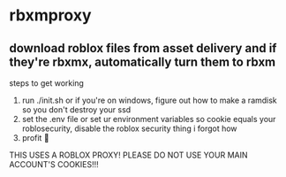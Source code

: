 # rbxmproxy
## download roblox files from asset delivery and if they're rbxmx, automatically turn them to rbxm

steps to get working
1. run ./init.sh or if you're on windows, figure out how to make a ramdisk so you don't destroy your ssd
2. set the .env file or set ur environment variables so cookie equals your roblosecurity, disable the roblox security thing i forgot how
3. profit 🤑


THIS USES A ROBLOX PROXY! PLEASE DO NOT USE YOUR MAIN ACCOUNT'S COOKIES!!!